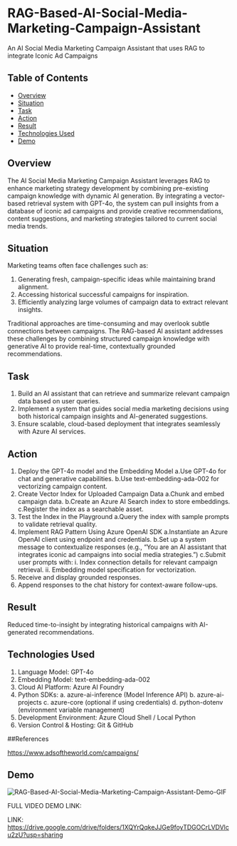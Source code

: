 # RAG-Based-AI-Social-Media-Marketing-Campaign-Assistant
An AI Social Media Marketing Campaign Assistant that uses RAG to integrate Iconic Ad Campaigns

## Table of Contents

- [Overview](#overview)
- [Situation](#situation)
- [Task](#task)
- [Action](#action)
- [Result](#results)    
- [Technologies Used](#technologies-used)
- [Demo](#demo)  

## Overview

The AI Social Media Marketing Campaign Assistant leverages RAG to enhance marketing strategy development by combining pre-existing campaign knowledge with dynamic AI generation. By integrating a vector-based retrieval system with GPT-4o, the system can pull insights from a database of iconic ad campaigns and provide creative recommendations, content suggestions, and marketing strategies tailored to current social media trends.

## Situation

Marketing teams often face challenges such as:
1. Generating fresh, campaign-specific ideas while maintaining brand alignment.
2. Accessing historical successful campaigns for inspiration.
3. Efficiently analyzing large volumes of campaign data to extract relevant insights.

Traditional approaches are time-consuming and may overlook subtle connections between campaigns. The RAG-based AI assistant addresses these challenges by combining structured campaign knowledge with generative AI to provide real-time, contextually grounded recommendations.

## Task 

1. Build an AI assistant that can retrieve and summarize relevant campaign data based on user queries.
2. Implement a system that guides social media marketing decisions using both historical campaign insights and AI-generated suggestions.
3. Ensure scalable, cloud-based deployment that integrates seamlessly with Azure AI services.

## Action

1. Deploy the GPT-4o model and the Embedding Model
  a.Use GPT-4o for chat and generative capabilities.
  b.Use text-embedding-ada-002 for vectorizing campaign content.
2. Create Vector Index for Uploaded Campaign Data
  a.Chunk and embed campaign data.
  b.Create an Azure AI Search index to store embeddings.
  c.Register the index as a searchable asset.
3. Test the Index in the Playground
  a.Query the index with sample prompts to validate retrieval quality.
4. Implement RAG Pattern Using Azure OpenAI SDK
  a.Instantiate an Azure OpenAI client using endpoint and credentials.
  b.Set up a system message to contextualize responses (e.g., “You are an AI assistant that integrates iconic ad campaigns into social media strategies.”)
  c.Submit user prompts with:
    i. Index connection details for relevant campaign retrieval.
    ii. Embedding model specification for vectorization.
5. Receive and display grounded responses.
6. Append responses to the chat history for context-aware follow-ups.

## Result

Reduced time-to-insight by integrating historical campaigns with AI-generated recommendations.

## Technologies Used

1. Language Model: GPT-4o
2. Embedding Model: text-embedding-ada-002 
3. Cloud AI Platform: Azure AI Foundry
4. Python SDKs:
    a. azure-ai-inference (Model Inference API)
    b. azure-ai-projects
    c. azure-core (optional if using credentials)
    d. python-dotenv (environment variable management)
5. Development Environment: Azure Cloud Shell / Local Python
6. Version Control & Hosting: Git & GitHub

##References

https://www.adsoftheworld.com/campaigns/

## Demo

![RAG-Based-AI-Social-Media-Marketing-Campaign-Assistant-Demo-GIF](https://github.com/user-attachments/assets/7b3d606d-de5b-48b2-91a7-10746e303cce)

FULL VIDEO DEMO LINK: 


LINK: https://drive.google.com/drive/folders/1XQYrQqkeJJGe9foyTDGOCrLVDVlcu2zU?usp=sharing
